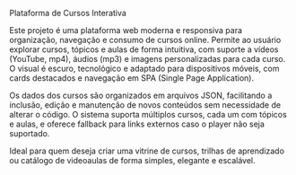 Plataforma de Cursos Interativa

Este projeto é uma plataforma web moderna e responsiva para organização, navegação e consumo de cursos online. Permite ao usuário explorar cursos, tópicos e aulas de forma intuitiva, com suporte a vídeos (YouTube, mp4), áudios (mp3) e imagens personalizadas para cada curso. O visual é escuro, tecnológico e adaptado para dispositivos móveis, com cards destacados e navegação em SPA (Single Page Application).

Os dados dos cursos são organizados em arquivos JSON, facilitando a inclusão, edição e manutenção de novos conteúdos sem necessidade de alterar o código. O sistema suporta múltiplos cursos, cada um com tópicos e aulas, e oferece fallback para links externos caso o player não seja suportado.

Ideal para quem deseja criar uma vitrine de cursos, trilhas de aprendizado ou catálogo de videoaulas de forma simples, elegante e escalável.
